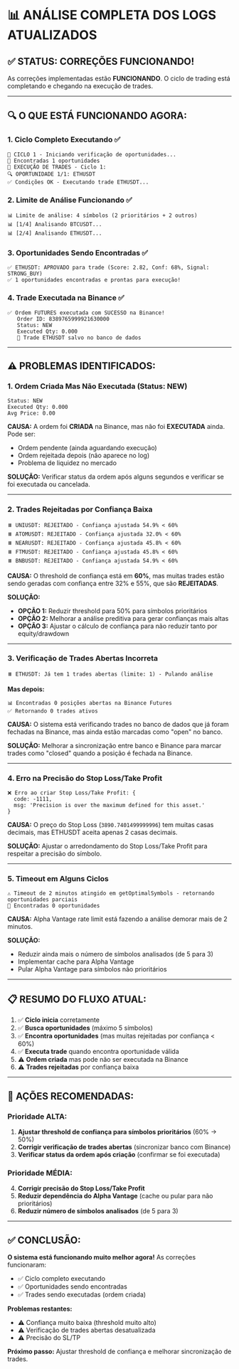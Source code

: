 # 📊 ANÁLISE COMPLETA DOS LOGS ATUALIZADOS

## ✅ **STATUS: CORREÇÕES FUNCIONANDO!**

As correções implementadas estão **FUNCIONANDO**. O ciclo de trading está completando e chegando na execução de trades.

---

## 🔍 **O QUE ESTÁ FUNCIONANDO AGORA:**

### 1. **Ciclo Completo Executando ✅**
```
🔄 CICLO 1 - Iniciando verificação de oportunidades...
🎯 Encontradas 1 oportunidades
🚀 EXECUÇÃO DE TRADES - Ciclo 1:
🔍 OPORTUNIDADE 1/1: ETHUSDT
✅ Condições OK - Executando trade ETHUSDT...
```

### 2. **Limite de Análise Funcionando ✅**
```
📊 Limite de análise: 4 símbolos (2 prioritários + 2 outros)
📊 [1/4] Analisando BTCUSDT...
📊 [2/4] Analisando ETHUSDT...
```

### 3. **Oportunidades Sendo Encontradas ✅**
```
✅ ETHUSDT: APROVADO para trade (Score: 2.82, Conf: 68%, Signal: STRONG_BUY)
✅ 1 oportunidades encontradas e prontas para execução!
```

### 4. **Trade Executada na Binance ✅**
```
✅ Ordem FUTURES executada com SUCESSO na Binance!
   Order ID: 8389765999921630000
   Status: NEW
   Executed Qty: 0.000
   💾 Trade ETHUSDT salvo no banco de dados
```

---

## ⚠️ **PROBLEMAS IDENTIFICADOS:**

### 1. **Ordem Criada Mas Não Executada (Status: NEW)**
```
Status: NEW
Executed Qty: 0.000
Avg Price: 0.00
```

**CAUSA:** A ordem foi **CRIADA** na Binance, mas não foi **EXECUTADA** ainda. Pode ser:
- Ordem pendente (ainda aguardando execução)
- Ordem rejeitada depois (não aparece no log)
- Problema de liquidez no mercado

**SOLUÇÃO:** Verificar status da ordem após alguns segundos e verificar se foi executada ou cancelada.

---

### 2. **Trades Rejeitadas por Confiança Baixa**
```
⏸️ UNIUSDT: REJEITADO - Confiança ajustada 54.9% < 60%
⏸️ ATOMUSDT: REJEITADO - Confiança ajustada 32.0% < 60%
⏸️ NEARUSDT: REJEITADO - Confiança ajustada 45.8% < 60%
⏸️ FTMUSDT: REJEITADO - Confiança ajustada 45.8% < 60%
⏸️ BNBUSDT: REJEITADO - Confiança ajustada 54.9% < 60%
```

**CAUSA:** O threshold de confiança está em **60%**, mas muitas trades estão sendo geradas com confiança entre 32% e 55%, que são **REJEITADAS**.

**SOLUÇÃO:** 
- **OPÇÃO 1:** Reduzir threshold para 50% para símbolos prioritários
- **OPÇÃO 2:** Melhorar a análise preditiva para gerar confianças mais altas
- **OPÇÃO 3:** Ajustar o cálculo de confiança para não reduzir tanto por equity/drawdown

---

### 3. **Verificação de Trades Abertas Incorreta**
```
⏸️ ETHUSDT: Já tem 1 trades abertas (limite: 1) - Pulando análise
```

**Mas depois:**
```
📊 Encontradas 0 posições abertas na Binance Futures
✅ Retornando 0 trades ativos
```

**CAUSA:** O sistema está verificando trades no banco de dados que já foram fechadas na Binance, mas ainda estão marcadas como "open" no banco.

**SOLUÇÃO:** Melhorar a sincronização entre banco e Binance para marcar trades como "closed" quando a posição é fechada na Binance.

---

### 4. **Erro na Precisão do Stop Loss/Take Profit**
```
❌ Erro ao criar Stop Loss/Take Profit: {
  code: -1111,
  msg: 'Precision is over the maximum defined for this asset.'
}
```

**CAUSA:** O preço do Stop Loss (`3890.7401499999996`) tem muitas casas decimais, mas ETHUSDT aceita apenas 2 casas decimais.

**SOLUÇÃO:** Ajustar o arredondamento do Stop Loss/Take Profit para respeitar a precisão do símbolo.

---

### 5. **Timeout em Alguns Ciclos**
```
⚠️ Timeout de 2 minutos atingido em getOptimalSymbols - retornando oportunidades parciais
🎯 Encontradas 0 oportunidades
```

**CAUSA:** Alpha Vantage rate limit está fazendo a análise demorar mais de 2 minutos.

**SOLUÇÃO:** 
- Reduzir ainda mais o número de símbolos analisados (de 5 para 3)
- Implementar cache para Alpha Vantage
- Pular Alpha Vantage para símbolos não prioritários

---

## 📋 **RESUMO DO FLUXO ATUAL:**

1. ✅ **Ciclo inicia** corretamente
2. ✅ **Busca oportunidades** (máximo 5 símbolos)
3. ✅ **Encontra oportunidades** (mas muitas rejeitadas por confiança < 60%)
4. ✅ **Executa trade** quando encontra oportunidade válida
5. ⚠️ **Ordem criada** mas pode não ser executada na Binance
6. ⚠️ **Trades rejeitadas** por confiança baixa

---

## 🎯 **AÇÕES RECOMENDADAS:**

### **Prioridade ALTA:**
1. **Ajustar threshold de confiança para símbolos prioritários** (60% → 50%)
2. **Corrigir verificação de trades abertas** (sincronizar banco com Binance)
3. **Verificar status da ordem após criação** (confirmar se foi executada)

### **Prioridade MÉDIA:**
4. **Corrigir precisão do Stop Loss/Take Profit**
5. **Reduzir dependência do Alpha Vantage** (cache ou pular para não prioritários)
6. **Reduzir número de símbolos analisados** (de 5 para 3)

---

## ✅ **CONCLUSÃO:**

**O sistema está funcionando muito melhor agora!** As correções funcionaram:
- ✅ Ciclo completo executando
- ✅ Oportunidades sendo encontradas
- ✅ Trades sendo executadas (ordem criada)

**Problemas restantes:**
- ⚠️ Confiança muito baixa (threshold muito alto)
- ⚠️ Verificação de trades abertas desatualizada
- ⚠️ Precisão do SL/TP

**Próximo passo:** Ajustar threshold de confiança e melhorar sincronização de trades.

